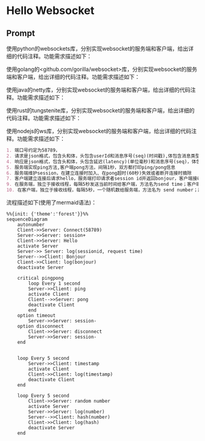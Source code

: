 # Hello Websocket


## Prompt

使用python的websockets库，分别实现websocket的服务端和客户端，给出详细的代码注释。功能需求描述如下：

使用golang的<github.com/gorilla/websocket>库，分别实现websocket的服务端和客户端，给出详细的代码注释。功能需求描述如下：


使用java的netty库，分别实现websocket的服务端和客户端，给出详细的代码注释。功能需求描述如下：

使用rust的tungstenite库，分别实现websocket的服务端和客户端，给出详细的代码注释。功能需求描述如下：


使用nodejs的ws库，分别实现websocket的服务端和客户端，给出详细的代码注释。功能需求描述如下：

```markdown
1. 端口号约定为58789，
2. 请求是json格式，包含头和体，头包含userId和消息序号(seq)(时间戳),体包含消息类型(ping/pong/req/resp)和消息内容(只有req类型的有内容)。示例：{"header": {"userId": "client_159", "seq": 1719079259.356038}, "body": {"type": "req", "content": "30"}}
4. 响应是json格式，包含头和体，头包含延迟(latency)(单位毫秒)和消息序号(seq)，体包含消息类型和消息内容。示例：{'header': {'latency': 1, 'seq': 1719079234.335238}, 'body': {'type': 'resp', 'content': '7688b6ef52555962d008fff894223582c484517cea7da49ee67800adc7fc8866'}}
5. 服务端实现ping方法,客户端pong方法，间隔1秒，双方都打印ping/pong信息
6. 服务端维护session，在建立连接时加入、在pong超时(60秒)失效或者断开连接时摘除
7. 客户端建立连接后请求hello，服务端打印请求者session id并返回bonjour，客户端接收bonjour后打印输出
9. 在服务端，独立于接收线程，每隔5秒发送当前时间给客户端，方法名为send time；客户端打印服务端时间信息
10. 在客户端，独立于接收线程，每隔5秒，一个随机数给服务端，方法名为 send number；服务端打印这个随机数，并将这个随机数的hash值响应给客户端；客户端收到后打印hash值。
```

流程描述如下(使用了mermaid语法)：

```mermaid
%%{init: {'theme':'forest'}}%%
sequenceDiagram
    autonumber
    Client->>Server: Connect(58789)
    Server->>Server: session+
    Client->>Server: Hello
    activate Server
    Server->> Server: log(sessionid, request time)
    Server-->>Client: Bonjour
    Client->>Client: log(bonjour)
    deactivate Server
    
    critical pingpong
        loop Every 1 second
        Server->>Client: ping
        activate Client
        Client-->>Server: pong
        deactivate Client
        end
    option timeout
        Server->>Server: session-
    option disconnect
        Client->>Server: disconnect
        Server->>Server: session-
    end
    
    
    loop Every 5 second
        Server->>Client: timestamp
        activate Client
        Client->>Client: log(timestamp)
        deactivate Client
    end
    
    loop Every 5 second
        Client->>Server: random number
        activate Server
        Server->>Server: log(number)
        Server-->>Client: hash(number)
        Client->>Client: log(hash)
        deactivate Server
    end
```

